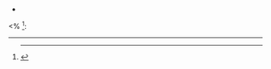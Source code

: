 <!-- empty footnote definition -->
[^1]:

<!-- empty footnote with link reference definition -->
[^2]:
    [star-link]: <url> "titl"

<!--  text starts on next line -->
[^3]:
    some text

<!--  text starts after one blank line -->
[^4]:
    some text on a newline

<!-- footnote with a paragraph and a trailing link reference definition -->
[^5]:
    some text

    [end-link]: <url> "titl"


<!-- footnote in a list -->
* [^6]:
      some text

      [end-link]: <url> "titl"


<!-- footnote in a block qutoe -->
> [^7]:
>     some text
>
>     [end-link]: <url> "titl"

<!-- start with other markdown constructs -->

[^a]:
    : a

[^b]:
    # b

[^c]:
    ## c

[^d]:
    ### d

[^e]:
    #### e

[^f]:
    ##### f

[^g]:
    ###### g

[^h]:
    ####### h

[^i]:
    * i

[^j]:
    + j

[^k]:
    - k

[^l]:
    ``` l
    ```

[^m]:
    ~~~ m
    ~~~

[^n]:
    ***

[^o]:
    ---

[^p]:
    ___

[^q]:
    > q

<!-- footnote reference that's followed by a `:` -->
<%
[^p]\:
